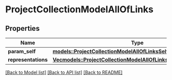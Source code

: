 # ProjectCollectionModelAllOfLinks

## Properties

Name | Type | Description | Notes
------------ | ------------- | ------------- | -------------
**param_self** | [**models::ProjectCollectionModelAllOfLinksSelf**](ProjectCollectionModel_allOf__links_self.md) |  | 
**representations** | [**Vec<models::ProjectCollectionModelAllOfLinksRepresentationsInner>**](ProjectCollectionModel_allOf__links_representations_inner.md) |  | 

[[Back to Model list]](../README.md#documentation-for-models) [[Back to API list]](../README.md#documentation-for-api-endpoints) [[Back to README]](../README.md)


